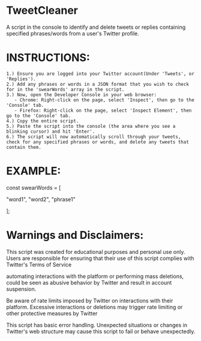 # TweetCleaner
A script in the console to identify and delete tweets or replies containing specified phrases/words from a user's Twitter profile.

# INSTRUCTIONS:

    1.) Ensure you are logged into your Twitter account(Under 'Tweets', or 'Replies').
    2.) Add any phrases or words in a JSON format that you wish to check for in the 'swearWords' array in the script.
    3.) Now, open the Developer Console in your web browser:
       - Chrome: Right-click on the page, select 'Inspect', then go to the 'Console' tab.
       - Firefox: Right-click on the page, select 'Inspect Element', then go to the 'Console' tab.
    4.) Copy the entire script.
    5.) Paste the script into the console (the area where you see a blinking cursor) and hit 'Enter'.
    6.) The script will now automatically scroll through your tweets, check for any specified phrases or words, and delete any tweets that contain them.

# EXAMPLE:

const swearWords = [
 
 "word1", "word2", "phrase1"

];



# Warnings and Disclaimers:

This script was created for educational purposes and personal use only. Users are responsible for ensuring that their use of this script complies with Twitter's Terms of Service 

automating interactions with the platform or performing mass deletions, could be seen as abusive behavior by Twitter and result in account suspension.

Be aware of rate limits imposed by Twitter on interactions with their platform. Excessive interactions or deletions may trigger rate limiting or other protective measures by Twitter

This script has basic error handling. Unexpected situations or changes in Twitter's web structure may cause this script to fail or behave unexpectedly.
